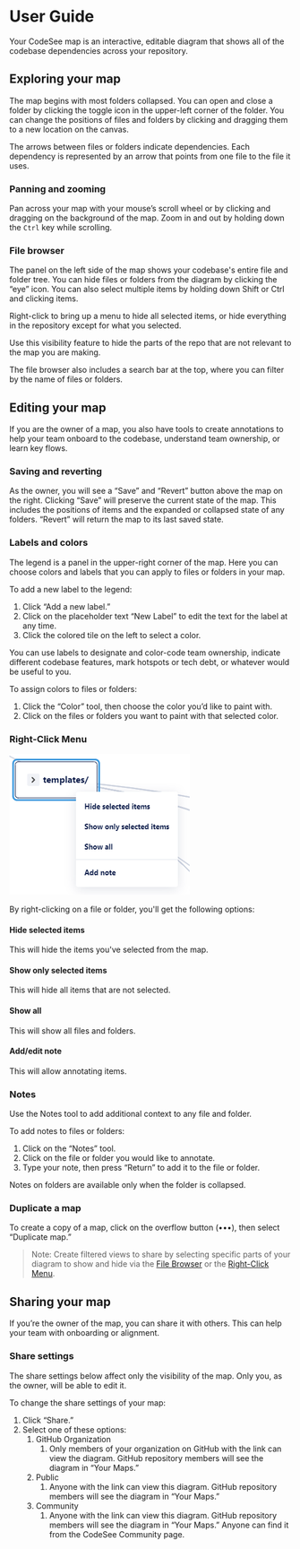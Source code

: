# User Guide

Your CodeSee map is an interactive, editable diagram that shows all of the codebase dependencies across your repository.

## Exploring your map

The map begins with most folders collapsed. You can open and close a folder by clicking the toggle icon in the upper-left corner of the folder. You can change the positions of files and folders by clicking and dragging them to a new location on the canvas.

The arrows between files or folders indicate dependencies. Each dependency is represented by an arrow that points from one file to the file it uses.

### Panning and zooming

Pan across your map with your mouse’s scroll wheel or by clicking and dragging on the background of the map. Zoom in and out by holding down the `Ctrl` key while scrolling.

<!-- [visual of zooming] -->

### File browser

The panel on the left side of the map shows your codebase's entire file and folder tree. You can hide files or folders from the diagram by clicking the “eye” icon. You can also select multiple items by holding down Shift or Ctrl and clicking items.

<!-- [visual of show and hide] -->

Right-click to bring up a menu to hide all selected items, or hide everything in the repository except for what you selected.

Use this visibility feature to hide the parts of the repo that are not relevant to the map you are making.

The file browser also includes a search bar at the top, where you can filter by the name of files or folders.

## Editing your map

If you are the owner of a map, you also have tools to create annotations to help your team onboard to the codebase, understand team ownership, or learn key flows.

### Saving and reverting

As the owner, you will see a “Save” and “Revert” button above the map on the right. Clicking “Save” will preserve the current state of the map. This includes the positions of items and the expanded or collapsed state of any folders. “Revert” will return the map to its last saved state.

### Labels and colors

The legend is a panel in the upper-right corner of the map. Here you can choose colors and labels that you can apply to files or folders in your map.

To add a new label to the legend:

1. Click “Add a new label.”
1. Click on the placeholder text “New Label” to edit the text for the label at any time.
1. Click the colored tile on the left to select a color.

You can use labels to designate and color-code team ownership, indicate different codebase features, mark hotspots or tech debt, or whatever would be useful to you.

To assign colors to files or folders:
1. Click the “Color” tool, then choose the color you’d like to paint with.
1. Click on the files or folders you want to paint with that selected color.

<!-- [visuals of legend + coloring nodes] -->

### Right-Click Menu

![Screenshot of CodeSee's right-click menu](img/right-click-menu.png)

By right-clicking on a file or folder, you'll get the following options:

#### Hide selected items

This will hide the items you've selected from the map.

#### Show only selected items

This will hide all items that are not selected.

#### Show all

This will show all files and folders.

#### Add/edit note

This will allow annotating items.

### Notes

Use the Notes tool to add additional context to any file and folder.

To add notes to files or folders:

1. Click on the “Notes” tool.
1. Click on the file or folder you would like to annotate.
1. Type your note, then press “Return” to add it to the file or folder.

Notes on folders are available only when the folder is collapsed.

<!-- [visual of Notes tool] -->

### Duplicate a map

To create a copy of a map, click on the overflow button (•••), then select “Duplicate map.”

> Note: Create filtered views to share by selecting specific parts of your diagram to show and hide via the [File Browser](#file-browser) or the [Right-Click Menu](#right-click-menu).

<!-- [visual of filtered view] -->

## Sharing your map

If you’re the owner of the map, you can share it with others. This can help your team with onboarding or alignment.

### Share settings

The share settings below affect only the visibility of the map. Only you, as the owner, will be able to edit it.

To change the share settings of your map:

1. Click “Share.”
1. Select one of these options:
    1. GitHub Organization
        1. Only members of your organization on GitHub with the link can view the diagram. GitHub repository members will see the diagram in “Your Maps.”
    1. Public
        1. Anyone with the link can view this diagram. GitHub repository members will see the diagram in “Your Maps.”
    1. Community
        1. Anyone with the link can view this diagram. GitHub repository members will see the diagram in “Your Maps.” Anyone can find it from the CodeSee Community page.
